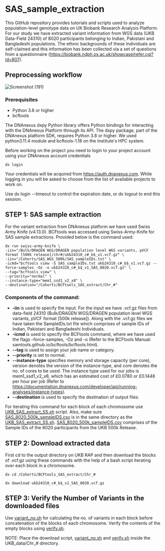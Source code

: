 # SAS_sample_extraction

This GitHub repository provides tutorials and scripts used to analyze population-level genotype data on UK Biobank Research Analysis Platform. For our study we have extracted variant information from WGS data (UKB Data-Field 24310) of 8020 participants belonging to Indian, Pakistani and Bangladeshi populations. The ethnic backgrounds of these Individuals are self-claimed and this information has been collected via a set of questions from a questionnaire (https://biobank.ndph.ox.ac.uk/showcase/refer.cgi?id=807). 

## Preprocessing workflow

![Screenshot (191)](https://github.com/user-attachments/assets/9c3feb00-287e-475a-8e05-3668ebf40082)

### Prerequisites

- Python 3.8 or higher
- bcftools

The DNAnexus dxpy Python library offers Python bindings for interacting with the DNAnexus Platform through its API. The dxpy package, part of the DNAnexus platform SDK, requires Python 3.8 or higher. We used python3.11.4 module and bcftools-1.18 on the Institute's HPC system.

Before working on the project you need to login to your project account using your DNAnexus account credentials
```
dx login
```
Your credentials will be acquired from https://auth.dnanexus.com. While logging in you will be asked to choose from the list of available projects to work on.

Use dx login --timeout to control the expiration date, or dx logout to end this session.

## STEP 1: SAS sample extraction

For the variant extraction from DNAnexus platform we have used Swiss Army Knife (v4.13.0). BCFtools was accessed using Swiss-Army-Knife for SAS sample extractions. Provided below is the command used:

```
dx run swiss-army-knife \
-iin="/Bulk/DRAGEN WGS/DRAGEN population level WGS variants, pVCF format [500k release]/chr#/ukb24310_c#_b$_v1.vcf.gz" \
-iin="/Cohorts/SAS_WGS_500k/SAS_sampleIDs.txt" \
-icmd="bcftools view -S SAS_sampleIDs.txt ukb24310_c#_b$_v1.vcf.gz --force-samples -Oz -o ukb24310_c#_b$_v1_SAS_8020.vcf.gz" \ 
--tag="bcftools_view" \
--priority="normal" \
--instance-type="mem1_ssd1_v2_x8" \
--destination="/Cohorts/BCFtools_SAS_extract/Chr_#"
```

### Components of the command: 
-	**-iin** is used to specify the input. For the input we have .vcf.gz files from data-field 24310 (Bulk/DRAGEN WGS/DRAGEN population level WGS variants, pVCF format [500k release]). Along with the .vcf.gz files we have taken the SampleIDs.txt file which comprises of sample IDs of Indian, Pakistani and Bangladeshi Individuals.
-	**-icmd** is used to specify the BCFtools command, where we have used the flags –force-samples, -Oz and -o (Refer to the BCFtools Manual: samtools.github.io/bcftools/bcftools.html).
-	**--tag** is used to assign your job name or category.
-	**--priority** is set to normal.
-	**--instance-type** specifies memory and storage capacity (per core), version denotes the version of the instance-type, and core denotes the no. of cores to be used. The instance type used for our jobs is mem1_ssd1_v2_x8, which has an estimated cost of £0.0780 or £0.1448 per hour per job (Refer to https://documentation.dnanexus.com/developer/api/running-analyses/instance-types).
-	**--destination** is used to specify the destination of output files.

For iterating this command for each block of each chromosome use [UKB_SAS_extract_SS.sh](UKB_SAS_extract_SS.sh) script. Also, make sure [SAS_8020_500k_sampleIDS.csv](SAS_8020_500k_sampleIDS.csv) is in the same directory as the [UKB_SAS_extract_SS.sh](UKB_SAS_extract_SS.sh). [SAS_8020_500k_sampleIDS.csv](SAS_8020_500k_sampleIDS.csv) comprises of the Sample IDs of the 8020 participants from the UKB 500k Release.

## STEP 2: Download extracted data

First cd to the output directory on UKB RAP and then download the blocks of .vcf.gz using these commands with the help of a bash script iterating over each block in a chromosome.
```
dx cd /Cohorts/BCFtools_SAS_extract/Chr_#

dx download ukb24310_c#_b$_v1_SAS_8020.vcf.gz
```

## STEP 3: Verify the Number of Variants in the downloaded files

Use [variant_no.sh](variant_no.sh) for calculating the no. of variants in each block before concatenation of the blocks of each chromosome. Verify the contents of the empty blocks using [verify.sh](verify.sh).

NOTE: Place the download script, [variant_no.sh](variant_no.sh) and [verify.sh](verify.sh) inside the UKB_data/Chr_# directory.
